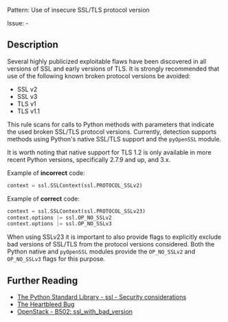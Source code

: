 Pattern: Use of insecure SSL/TLS protocol version

Issue: -

## Description

Several highly publicized exploitable flaws have been discovered in all
versions of SSL and early versions of TLS. It is strongly recommended that use
of the following known broken protocol versions be avoided:

  - SSL v2
  - SSL v3
  - TLS v1
  - TLS v1.1

This rule scans for calls to Python methods with parameters that
indicate the used broken SSL/TLS protocol versions. Currently, detection
supports methods using Python's native SSL/TLS support and the `pyOpenSSL`
module.

It is worth noting that native support for TLS 1.2 is only available in more
recent Python versions, specifically 2.7.9 and up, and 3.x.


Example of **incorrect** code:

```python
context = ssl.SSLContext(ssl.PROTOCOL_SSLv2)
```

Example of **correct** code:

```python
context = ssl.SSLContext(ssl.PROTOCOL_SSLv23)
context.options |= ssl.OP_NO_SSLv2
context.options |= ssl.OP_NO_SSLv3
```

When using SSLv23 it is important to also provide flags to explicitly exclude bad versions of SSL/TLS from the protocol versions considered. Both the Python native and `pyOpenSSL` modules provide the `OP_NO_SSLv2` and `OP_NO_SSLv3` flags for this purpose.

## Further Reading

* [The Python Standard Library - ssl - Security considerations](https://docs.python.org/2/library/ssl.html#security-considerations)
* [The Heartbleed Bug](http://heartbleed.com/)
* [OpenStack - B502: ssl_with_bad_version](https://docs.openstack.org/developer/bandit/plugins/ssl_with_bad_version.html)
